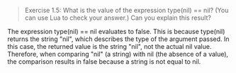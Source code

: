 > Exercise 1.5: What is the value of the expression type(nil) == nil? (You can use Lua to check your answer.) Can you explain this result?

The expression type(nil) == nil evaluates to false. This is because type(nil) returns the string "nil", which describes the type of the argument passed. In this case, the returned value is the string "nil", not the actual nil value. Therefore, when comparing "nil" (a string) with nil (the absence of a value), the comparison results in false because a string is not equal to nil.
